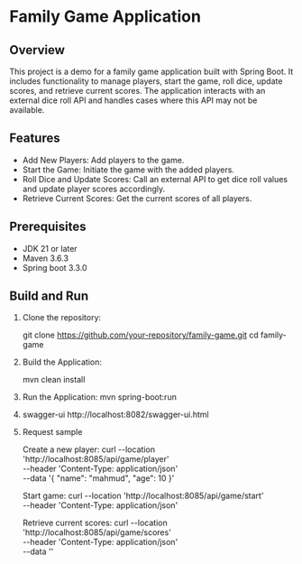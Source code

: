 # Family Game Application

## Overview

This project is a demo for a family game application built with Spring Boot. It includes functionality 
to manage players, start the game, roll dice, update scores, and retrieve current scores. The application interacts with an external dice roll API and handles cases where this API may not be available.
## Features

- Add New Players: Add players to the game.
- Start the Game: Initiate the game with the added players.
- Roll Dice and Update Scores: Call an external API to get dice roll values and update player scores accordingly.
- Retrieve Current Scores: Get the current scores of all players.


## Prerequisites

- JDK 21 or later
- Maven 3.6.3
- Spring boot 3.3.0

## Build and Run

1. Clone the repository:

   git clone https://github.com/your-repository/family-game.git
   cd family-game

2. Build the Application:

   mvn clean install

3. Run the Application:
   mvn spring-boot:run

4. swagger-ui
   http://localhost:8082/swagger-ui.html

5. Request sample
   
   Create a new player:
   curl --location 'http://localhost:8085/api/game/player' \
   --header 'Content-Type: application/json' \
   --data '{
   "name": "mahmud",
   "age": 10
   }'

   Start game:
   curl --location 'http://localhost:8085/api/game/start' \
   --header 'Content-Type: application/json'

   Retrieve current scores:
   curl --location 'http://localhost:8085/api/game/scores' \
   --header 'Content-Type: application/json' \
   --data ''
   
   